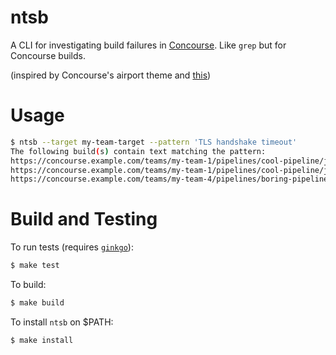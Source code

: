 # ntsb

A CLI for investigating build failures in [Concourse](https://concourse-ci.org). Like `grep` but for
Concourse builds.

(inspired by Concourse's airport theme and
[this](https://en.wikipedia.org/wiki/National_Transportation_Safety_Board))

# Usage

```bash
$ ntsb --target my-team-target --pattern 'TLS handshake timeout'
The following build(s) contain text matching the pattern:
https://concourse.example.com/teams/my-team-1/pipelines/cool-pipeline/jobs/cool-job-a/builds/1
https://concourse.example.com/teams/my-team-1/pipelines/cool-pipeline/jobs/cool-job-z/builds/1
https://concourse.example.com/teams/my-team-4/pipelines/boring-pipeline/jobs/boring-job-a/builds/2
```

# Build and Testing

To run tests (requires [`ginkgo`](https://github.com/onsi/ginkgo)):
```bash
$ make test
```

To build:
```bash
$ make build
```

To install `ntsb` on $PATH:
```bash
$ make install
```

